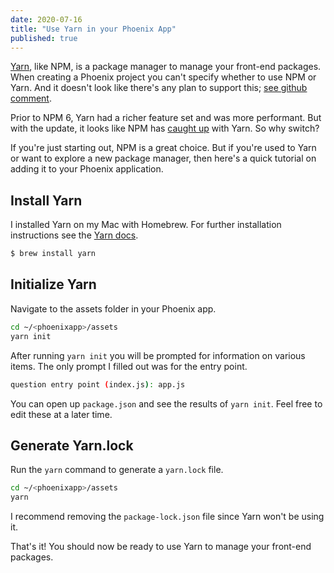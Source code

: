 ```yaml
---
date: 2020-07-16
title: "Use Yarn in your Phoenix App"
published: true
---
```

[Yarn](https://classic.yarnpkg.com/en/), like NPM, is a package manager to manage your front-end packages. When creating a Phoenix project you can't specify whether to use NPM or Yarn. And it doesn't look like there's any plan to support this; [see github comment](https://github.com/phoenixframework/phoenix/pull/1963#issuecomment-396079993).

Prior to NPM 6, Yarn had a richer feature set and was more performant. But with the update, it looks like NPM has [caught up](https://blog.npmjs.org/post/173260195980/announcing-npm6) with Yarn. So why switch?

If you're just starting out, NPM is a great choice. But if you're used to Yarn or want to explore a new package manager, then here's a quick tutorial on adding it to your Phoenix application.

## Install Yarn

I installed Yarn on my Mac with Homebrew. For further installation instructions see the [Yarn docs](https://classic.yarnpkg.com/en/docs/install/#mac-stable "Yarn docs").

```bash
$ brew install yarn
```

## Initialize Yarn

Navigate to the assets folder in your Phoenix app.

```bash
cd ~/<phoenixapp>/assets
yarn init
```

After running `yarn init` you will be prompted for information on various items. The only prompt I filled out was for the entry point.

```bash
question entry point (index.js): app.js
```

You can open up `package.json` and see the results of `yarn init`. Feel free to edit these at a later time.

## Generate Yarn.lock

Run the `yarn` command to generate a `yarn.lock` file.

```bash
cd ~/<phoenixapp>/assets
yarn
```
I recommend removing the `package-lock.json` file since Yarn won't be using it.

That's it! You should now be ready to use Yarn to manage your front-end packages.